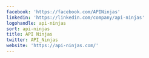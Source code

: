 ```yaml
---
facebook: 'https://facebook.com/APINinjas'
linkedin: 'https://linkedin.com/company/api-ninjas'
logohandle: api-ninjas
sort: api-ninjas
title: API Ninjas
twitter: API_Ninjas
website: 'https://api-ninjas.com/'
---
```

